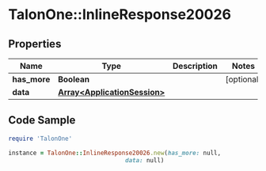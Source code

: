 # TalonOne::InlineResponse20026

## Properties

Name | Type | Description | Notes
------------ | ------------- | ------------- | -------------
**has_more** | **Boolean** |  | [optional] 
**data** | [**Array&lt;ApplicationSession&gt;**](ApplicationSession.md) |  | 

## Code Sample

```ruby
require 'TalonOne'

instance = TalonOne::InlineResponse20026.new(has_more: null,
                                 data: null)
```


